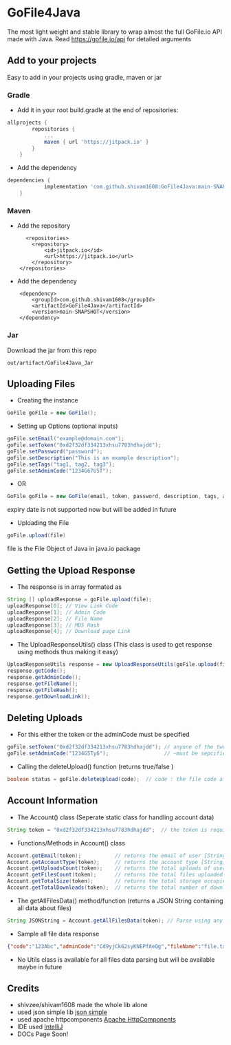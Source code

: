 # GoFile4Java
The most light weight and stable library to wrap almost the full GoFile.io API made with Java. Read <https://gofile.io/api> for detailed arguments

## Add to your projects
Easy to add in your projects using gradle, maven or jar
### Gradle
- Add it in your root build.gradle at the end of repositories:
```gradle
allprojects {
		repositories {
			...
			maven { url 'https://jitpack.io' }
		}
	}
```
- Add the dependency
```gradle
dependencies {
	        implementation 'com.github.shivam1608:GoFile4Java:main-SNAPSHOT'
	}
```

### Maven
- Add the repository
```maven
      <repositories>
		<repository>
		    <id>jitpack.io</id>
		    <url>https://jitpack.io</url>
		</repository>
	</repositories>
```
- Add the dependency
```maven 
	<dependency>
	    <groupId>com.github.shivam1608</groupId>
	    <artifactId>GoFile4Java</artifactId>
	    <version>main-SNAPSHOT</version>
	</dependency>

```

### Jar 
Download the jar from this repo 
```
out/artifact/GoFile4Java_Jar
```

## Uploading Files
- Creating the instance
``` java
GoFile goFile = new GoFile();
```
- Setting up Options (optional inputs)
``` java
goFile.setEmail("example@domain.com");
goFile.setToken("0xd2f32df334213xhsu7783hdhajdd");
goFile.setPassword("password");
goFile.setDescription("This is an example description");
goFile.setTags("tag1, tag2, tag3");
goFile.setAdminCode("1234G67U5T");
```
- OR
``` java
GoFile goFile = new GoFile(email, token, password, description, tags, adminCode);
```
expiry date is not supported now but will be added in future

- Uploading the File
``` java
goFile.upload(file)
```
file is the File Object of Java in java.io package


## Getting the Upload Response
- The response is in array formated as
``` java
String [] uploadResponse = goFile.upload(file);
uploadResponse[0]; // View Link Code
uploadResponse[1]; // Admin Code
uploadResponse[2]; // File Name
uploadResponse[3]; // MD5 Hash
uploadResponse[4]; // Download page Link
```
- The UploadResponseUtils() class (This class is used to get response using methods thus making it easy)
``` java
UploadResponseUtils response = new UploadResponseUtils(goFile.upload(file));
response.getCode();
response.getAdminCode();
response.getFileName();
response.getFileHash();
response.getDownloadLink();
```

## Deleting Uploads
- For this either the token or the adminCode must be specified
``` java
goFile.setToken("0xd2f32df334213xhsu7783hdhajdd"); // anyone of the two ~
goFile.setAdminCode("1234G5Ty6");                  // ~must be sepcified
```
- Calling the deleteUpload() function (returns true/false )
``` java
boolean status = goFile.deleteUpload(code);  // code : the file code after /d/ of the link Example : Y6gey79
```
## Account Information
- The Account() class (Seperate static class for handling account data)
``` java
String token = "0xd2f32df334213xhsu7783hdhajdd";  // the token is required for every method in Account class
```
- Functions/Methods in Account() class
``` java
Account.getEmail(token);           // returns the email of user [String]
Account.getAccountType(token);     // returns the account type [String] (standard / donor / premium)
Account.getUploadsCount(token);    // returns the total uploads of user [String]
Account.getFilesCount(token);      // returns the total files uploaded [String]
Account.getTotalSize(token);       // returns the total storage occupied on cloud in bytes [String]
Account.getTotalDownloads(token);  // returns the total number of downloads [String]
```
- The getAllFilesData() method/function (returns a JSON String containing all data about files)
``` java
String JSONString = Account.getAllFilesData(token); // Parse using any json parsing lib
```
- Sample all file data response
``` json
{"code":"123Abc","adminCode":"Cd9yjCk62syKNEPfAeQg","fileName":"file.txt","md5":"2a4a7522de4ba17a8c6cd920c89f8386"}}
```
- No Utils class is available for all files data parsing but will be available maybe in future 

## Credits
- shivzee/shivam1608 made the whole lib alone
- used json simple lib [json simple](https://github.com/fangyidong/json-simple)
- used apache httpcomponents [Apache HttpComponents](https://mvnrepository.com/artifact/org.apache.httpcomponents)
- IDE used [IntelliJ](https://www.jetbrains.com/idea/)
- DOCs Page Soon!
